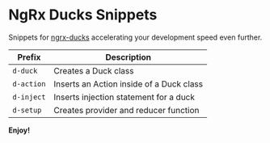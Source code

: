 # NgRx Ducks Snippets

Snippets for [ngrx-ducks](https://www.npmjs.com/package/@co-it/ngrx-ducks) accelerating your development speed even further.

| Prefix     | Description                              |
| ---------- | ---------------------------------------- |
| `d-duck`   | Creates a Duck class                     |
| `d-action` | Inserts an Action inside of a Duck class |
| `d-inject` | Inserts injection statement for a duck   |
| `d-setup`  | Creates provider and reducer function    |

**Enjoy!**
